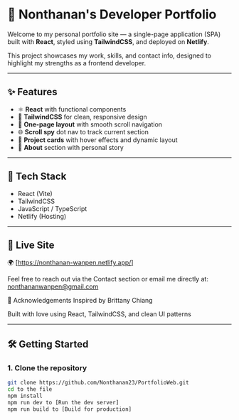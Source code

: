 # 💼 Nonthanan's Developer Portfolio

Welcome to my personal portfolio site — a single-page application (SPA) built with **React**, styled using **TailwindCSS**, and deployed on **Netlify**.

This project showcases my work, skills, and contact info, designed to highlight my strengths as a frontend developer.

---

## ✨ Features

- ⚛️ **React** with functional components
- 🎨 **TailwindCSS** for clean, responsive design
- 📄 **One-page layout** with smooth scroll navigation
- 🌐 **Scroll spy** dot nav to track current section
- 📂 **Project cards** with hover effects and dynamic layout
- 📝 **About** section with personal story

---

## 🧱 Tech Stack

- React (Vite)
- TailwindCSS
- JavaScript / TypeScript
- Netlify (Hosting)

---

## 🚀 Live Site

🌍 [https://nonthanan-wanpen.netlify.app/]

Feel free to reach out via the Contact section or email me directly at:
nonthananwanpen@gmail.com

🙏 Acknowledgements
Inspired by Brittany Chiang

Built with love using React, TailwindCSS, and clean UI patterns

---

## 🛠 Getting Started

### 1. Clone the repository
```bash
git clone https://github.com/Nonthanan23/PortfolioWeb.git
cd to the file
npm install 
npm run dev to [Run the dev server]
npm run build to [Build for production]


